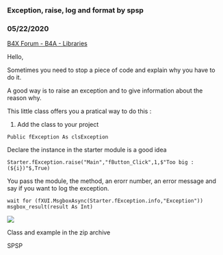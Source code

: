 ### Exception, raise, log and format by spsp
### 05/22/2020
[B4X Forum - B4A - Libraries](https://www.b4x.com/android/forum/threads/118074/)

Hello,  
  
Sometimes you need to stop a piece of code and explain why you have to do it.  
  
A good way is to raise an exception and to give information about the reason why.  
  
This little class offers you a pratical way to do this :  
1) Add the class to your project  
  

```B4X
Public fException As clsException
```

  
Declare the instance in the starter module is a good idea  
  

```B4X
Starter.fException.raise("Main","fButton_Click",1,$"Too big : (${i})"$,True)
```

  
You pass the module, the method, an erorr number, an error message and say if you want to log the exception.  
  

```B4X
wait for (fXUI.MsgboxAsync(Starter.fException.info,"Exception")) msgbox_result(result As Int)
```

  
![](https://www.b4x.com/android/forum/attachments/94528)  
  
Class and example in the zip archive  
  
SPSP